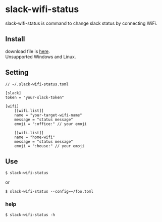 # slack-wifi-status

slack-wifi-status is command to change slack status by connecting WiFi. 

## Install

download file is [here](https://github.com/polidog/slack-wifi-status/releases).  
Unsupported Windows and Linux.

## Setting

```
// ~/.slack-wifi-status.toml

[slack]
token = "your-slack-token"

[wifi]
    [[wifi.list]]
    name = "your-target-wifi-name"
    message = "status message"
    emoji = ":office:" // your emoji 

    [[wifi.list]]
    name = "home-wifi"
    message = "status message"
    emoji = ":house:" // your emoji 
```

## Use

```
$ slack-wifi-status
```

or 

```
$ slack-wifi-status --config=~/foo.toml
```


### help

```
$ slack-wifi-status -h
```